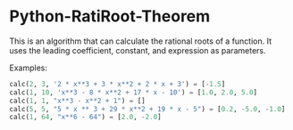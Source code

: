 # Python-RatiRoot-Theorem
This is an algorithm that can calculate the rational roots of a function. It uses the leading coefficient, constant, and expression as parameters.

Examples:
```python
calc(2, 3, '2 * x**3 + 3 * x**2 + 2 * x + 3') = [-1.5]
calc(1, 10, 'x**3 - 8 * x**2 + 17 * x - 10') = [1.0, 2.0, 5.0]
calc(1, 1, "x**3 - x**2 + 1") = []
calc(5, 5, "5 * x ** 3 + 29 * x**2 + 19 * x - 5") = [0.2, -5.0, -1.0]
calc(1, 64, "x**6 - 64") = [2.0, -2.0]
```
